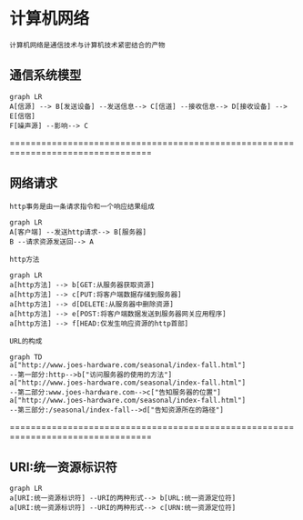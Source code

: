 # 计算机网络
	
	计算机网络是通信技术与计算机技术紧密结合的产物

## 通信系统模型

```mermaid
graph LR
A[信源] --> B[发送设备] --发送信息--> C[信道] --接收信息--> D[接收设备] --> E[信宿]  
F[噪声源] --影响--> C

```
=================================================================================

## 网络请求

	http事务是由一条请求指令和一个响应结果组成

```mermaid
graph LR
A[客户端] --发送http请求--> B[服务器]
B --请求资源发送回--> A

```
	http方法

```mermaid
graph LR
a[http方法] --> b[GET:从服务器获取资源]
a[http方法] --> c[PUT:将客户端数据存储到服务器]
a[http方法] --> d[DELETE:从服务器中删除资源]
a[http方法] --> e[POST:将客户端数据发送到服务器网关应用程序]
a[http方法] --> f[HEAD:仅发生响应资源的http首部]
```

	URL的构成

```mermaid
graph TD
a["http://www.joes-hardware.com/seasonal/index-fall.html"]
--第一部分:http-->b["访问服务器的使用的方法"]
a["http://www.joes-hardware.com/seasonal/index-fall.html"]
--第二部分:www.joes-hardware.com-->c["告知服务器的位置"]
a["http://www.joes-hardware.com/seasonal/index-fall.html"]
--第三部分:/seasonal/index-fall-->d["告知资源所在的路径"]
```

=================================================================================

## URI:统一资源标识符

```mermaid
graph LR
a[URI:统一资源标识符] --URI的两种形式--> b[URL:统一资源定位符]
a[URI:统一资源标识符] --URI的两种形式--> c[URN:统一资源定位符]
```
